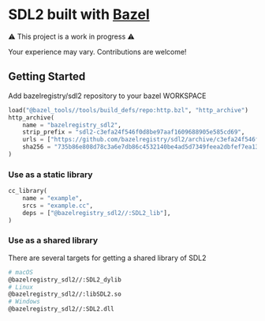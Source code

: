 # SDL2 built with [Bazel](https://bazel.build)

:warning: This project is a work in progress :warning:

Your experience may vary. Contributions are welcome!

## Getting Started

Add bazelregistry/sdl2 repository to your bazel WORKSPACE

```python
load("@bazel_tools//tools/build_defs/repo:http.bzl", "http_archive")
http_archive(
    name = "bazelregistry_sdl2",
    strip_prefix = "sdl2-c3efa24f546f0d8be97aaf1609688905e585cd69",
    urls = ["https://github.com/bazelregistry/sdl2/archive/c3efa24f546f0d8be97aaf1609688905e585cd69.zip"],
    sha256 = "735b86e808d78c3a6e7db86c4532140be4ad5d7349feea2dbfef7ea1382c31eb",
)
```

### Use as a static library

```python
cc_library(
    name = "example",
    srcs = "example.cc",
    deps = ["@bazelregistry_sdl2//:SDL2_lib"],
)
```

### Use as a shared library

There are several targets for getting a shared library of SDL2

```sh
# macOS
@bazelregistry_sdl2//:SDL2_dylib
# Linux
@bazelregistry_sdl2//:libSDL2.so
# Windows
@bazelregistry_sdl2//:SDL2.dll
```
